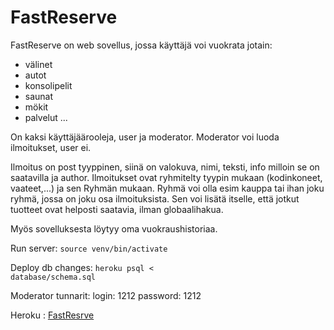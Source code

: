 # FastReserve

FastReserve on web sovellus, jossa käyttäjä voi vuokrata jotain:
- välinet 
- autot
- konsolipelit
- saunat
- mökit
- palvelut
...

On kaksi käyttäjäärooleja, user ja moderator. Moderator voi luoda ilmoitukset, user ei.

Ilmoitus on post tyyppinen, siinä on valokuva, nimi, teksti, info milloin se on saatavilla ja author.
Ilmoitukset ovat ryhmitelty tyypin mukaan (kodinkoneet, vaateet,...) ja sen Ryhmän mukaan.
Ryhmä voi olla esim kauppa tai ihan joku ryhmä, jossa on joku osa ilmoituksista. Sen voi lisätä itselle, että jotkut tuotteet ovat helposti saatavia, ilman globaalihakua.

Myös sovelluksesta löytyy oma vuokraushistoriaa.

Run server: <code>source venv/bin/activate</code>

Deploy db changes: <code>heroku psql < database/schema.sql</code> 

Moderator tunnarit:
  login: 1212
  password: 1212

Heroku : [FastResrve](https://fast-reserve.herokuapp.com)
